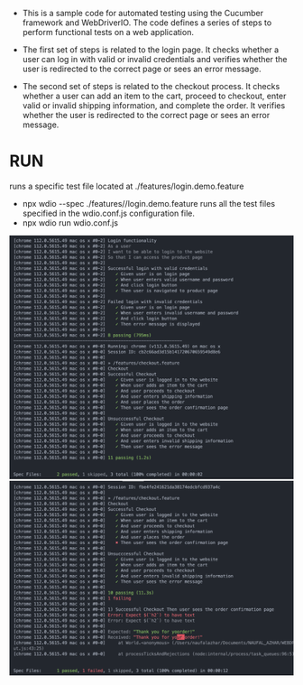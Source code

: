 - This is a sample code for automated testing using the Cucumber framework and WebDriverIO. The code defines a series of steps to perform functional tests on a web application.

- The first set of steps is related to the login page. It checks whether a user can log in with valid or invalid credentials and verifies whether the user is redirected to the correct page or sees an error message.

- The second set of steps is related to the checkout process. It checks whether a user can add an item to the cart, proceed to checkout, enter valid or invalid shipping information, and complete the order. It verifies whether the user is redirected to the correct page or sees an error message.

# RUN
runs a specific test file located at ./features/login.demo.feature
- npx wdio --spec ./features//login.demo.feature
runs all the test files specified in the wdio.conf.js configuration file.
- npx wdio run wdio.conf.js

<img width="939" alt="Screenshot 2023-04-12 at 17 04 38" src="./assets/test.png">

<img width="939" alt="Screenshot 2023-04-12 at 17 04 38" src="./assets/test2.png">